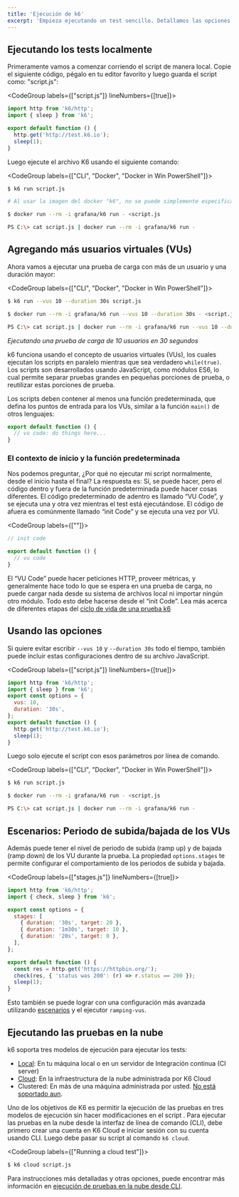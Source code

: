 ```yaml
---
title: 'Ejecución de k6'
excerpt: 'Empieza ejecutando un test sencillo. Detallamos las opciones básicas para ejecutar los tests de carga o distintos modos de ejecución de k6.'
---
```


## Ejecutando los tests localmente

Primeramente vamos a comenzar corriendo el script de manera local. Copie el siguiente código,  pégalo en tu editor favorito y luego guarda el script como: "script.js":

<CodeGroup labels={["script.js"]} lineNumbers={[true]}>

```javascript
import http from 'k6/http';
import { sleep } from 'k6';

export default function () {
  http.get('http://test.k6.io');
  sleep(1);
}
```

</CodeGroup>

Luego ejecute el archivo K6 usando el siguiente comando:

<CodeGroup labels={["CLI", "Docker", "Docker in Win PowerShell"]}>

```bash
$ k6 run script.js
```

```bash
# Al usar la imagen del docker "k6", no se puede simplemente especificar el nombre del archivo, ya que el archivo no estará disponible para el contenedor(docker) mientras este se ejecuta. En su lugar debe decirle a K6 que lea "STDIN" pasando el nombre del archivo como "-". Luego ponga el archivo en el contenedor con `<` o el equivalente. Esto hará que el archivo sea redirigido al contenedor y sea leído por k6.

$ docker run --rm -i grafana/k6 run - <script.js
```

```bash
PS C:\> cat script.js | docker run --rm -i grafana/k6 run -
```

</CodeGroup>

## Agregando más usuarios virtuales (VUs)


Ahora vamos a ejecutar una prueba de carga con más de un usuario y una duración mayor:

<CodeGroup labels={["CLI", "Docker", "Docker in Win PowerShell"]}>

```bash
$ k6 run --vus 10 --duration 30s script.js
```

```bash
$ docker run --rm -i grafana/k6 run --vus 10 --duration 30s - <script.js
```

```bash
PS C:\> cat script.js | docker run --rm -i grafana/k6 run --vus 10 --duration 30s -
```

</CodeGroup>

_Ejecutando una prueba de carga de 10 usuarios en 30 segundos_

k6 funciona usando el concepto de usuarios virtuales (VUs), los cuales ejecutan los scripts en paralelo mientras que sea verdadero `while(true)`. Los scripts son desarrollados usando JavaScript, como módulos ES6, lo cual permite separar pruebas grandes en pequeñas porciones de prueba, o reutilizar estas porciones de prueba.

Los scripts deben contener al menos una función predeterminada, que defina los puntos de entrada para los VUs, similar a la función `main()` de otros lenguajes: 

<CodeGroup labels={[]}>

```javascript
export default function () {
  // vu code: do things here...
}
```

</CodeGroup>

### El contexto de inicio y la función predeterminada


Nos podemos preguntar, ¿Por qué no ejecutar mi script normalmente, desde el inicio hasta el final? La respuesta es: Sí, se puede hacer, pero el código dentro y fuera de la función predeterminada puede hacer cosas diferentes.
El código predeterminado de adentro es llamado “VU Code”, y se ejecuta una y otra vez mientras el test está ejecutándose. El código de afuera es comúnmente llamado “init Code” y se ejecuta una vez por VU.

<CodeGroup labels={[""]}>

```javascript
// init code

export default function () {
  // vu code
}
```

</CodeGroup>

El “VU Code” puede hacer peticiones HTTP, proveer métricas, y generalmente hace todo lo que se espera en una prueba de carga, no puede cargar nada desde su sistema de archivos local ni importar ningún otro módulo. Todo esto debe hacerse desde el “init Code”.
Lea más acerca de diferentes etapas del [ciclo de vida de una prueba k6](/es/usando-k6/etapas-de-un-test/)


## Usando las opciones 

Si quiere evitar escribir `--vus 10` y `--duration 30s` todo el tiempo, también puede incluir estas configuraciones dentro de su archivo JavaScript.

<CodeGroup labels={["script.js"]} lineNumbers={[true]}>

```javascript
import http from 'k6/http';
import { sleep } from 'k6';
export const options = {
  vus: 10,
  duration: '30s',
};
export default function () {
  http.get('http://test.k6.io');
  sleep(1);
}
```

</CodeGroup>

Luego solo ejecute el script con esos parámetros por  línea de comando. 

<CodeGroup labels={["CLI", "Docker", "Docker in Win PowerShell"]}>

```bash
$ k6 run script.js
```

```bash
$ docker run --rm -i grafana/k6 run - <script.js
```

```bash
PS C:\> cat script.js | docker run --rm -i grafana/k6 run -
```

</CodeGroup>

## Escenarios: Periodo de subida/bajada de los VUs 

Además puede tener el nivel de periodo de subida (ramp up)  y de bajada (ramp down) de los VU durante la prueba. La propiedad `options.stages` te permite configurar el comportamiento de los periodos de subida y bajada.

<CodeGroup labels={["stages.js"]} lineNumbers={[true]}>

```javascript
import http from 'k6/http';
import { check, sleep } from 'k6';

export const options = {
  stages: [
    { duration: '30s', target: 20 },
    { duration: '1m30s', target: 10 },
    { duration: '20s', target: 0 },
  ],
};

export default function () {
  const res = http.get('https://httpbin.org/');
  check(res, { 'status was 200': (r) => r.status == 200 });
  sleep(1);
}
```

</CodeGroup>

Esto también se puede lograr con una configuración más avanzada utilizando [escenarios](/es/usando-k6/escenarios/) y el ejecutor `ramping-vus`.

## Ejecutando las pruebas en la nube

k6 soporta tres modelos de ejecución para ejecutar los tests:
- [Local](#running-local-tests): En tu máquina local o en un servidor de Integración continua (CI server) 
- [Cloud](/cloud):  En la infraestructura de la nube administrada por K6 Cloud
- Clustered: En más de una máquina administrada por usted. [No está soportado aun](https://github.com/grafana/k6/issues/140).

Uno de los objetivos de K6 es permitir la ejecución de las pruebas en tres modelos de ejecución sin hacer modificaciones en el script . 
Para ejecutar las pruebas en la nube desde la interfaz de línea de comando (CLI), debe primero crear una cuenta en K6 Cloud e iniciar sesión con su cuenta usando CLI. Luego debe pasar su script al comando `k6 cloud`. 

<CodeGroup labels={["Running a cloud test"]}>

```bash
$ k6 cloud script.js
```

</CodeGroup>

Para instrucciones más detalladas y otras opciones, puede encontrar más información en [ejecución de pruebas en la nube desde CLI](/cloud/creating-and-running-a-test/cloud-tests-from-the-cli).
